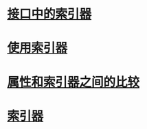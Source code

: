 # [接口中的索引器](indexers-in-interfaces.md)
# [使用索引器](using-indexers.md)
# [属性和索引器之间的比较](comparison-between-properties-and-indexers.md)
# [索引器](index.md)
